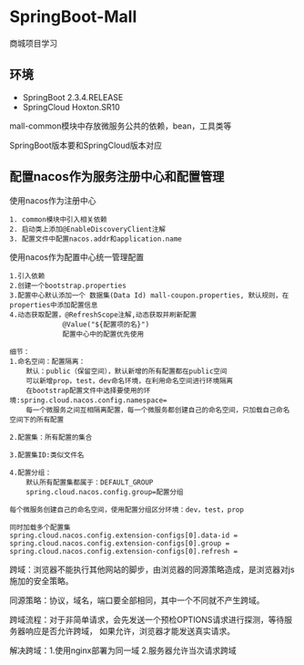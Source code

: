 # SpringBoot-Mall
商城项目学习

## 环境

- SpringBoot 2.3.4.RELEASE
- SpringCloud Hoxton.SR10

mall-common模块中存放微服务公共的依赖，bean，工具类等

SpringBoot版本要和SpringCloud版本对应

## 配置nacos作为服务注册中心和配置管理

使用nacos作为注册中心

    1. common模块中引入相关依赖
    2. 启动类上添加@EnableDiscoveryClient注解
    3. 配置文件中配置nacos.addr和application.name

使用nacos作为配置中心统一管理配置

    1.引入依赖
    2.创建一个bootstrap.properties
    3.配置中心默认添加一个 数据集(Data Id) mall-coupon.properties, 默认规则，在properties中添加配置信息
    4.动态获取配置，@RefreshScope注解,动态获取并刷新配置
                 @Value("${配置项的名}")
                 配置中心中的配置优先使用

    细节：
    1.命名空间：配置隔离：
        默认：public（保留空间），默认新增的所有配置都在public空间
        可以新增prop，test，dev命名环境，在利用命名空间进行环境隔离
        在bootstrap配置文件中选择要使用的环境:spring.cloud.nacos.config.namespace=
        每一个微服务之间互相隔离配置，每一个微服务都创建自己的命名空间，只加载自己命名空间下的所有配置

    2.配置集：所有配置的集合

    3.配置集ID:类似文件名

    4.配置分组：
        默认所有配置集都属于：DEFAULT_GROUP
        spring.cloud.nacos.config.group=配置分组

    每个微服务创建自己的命名空间，使用配置分组区分环境：dev，test，prop

    同时加载多个配置集
    spring.cloud.nacos.config.extension-configs[0].data-id =
    spring.cloud.nacos.config.extension-configs[0].group =
    spring.cloud.nacos.config.extension-configs[0].refresh =

跨域：浏览器不能执行其他网站的脚步，由浏览器的同源策略造成，是浏览器对js施加的安全策略。

同源策略：协议，域名，端口要全部相同，其中一个不同就不产生跨域。

跨域流程：对于非简单请求，会先发送一个预检OPTIONS请求进行探测，等待服务器响应是否允许跨域，
如果允许，浏览器才能发送真实请求。

解决跨域：1.使用nginx部署为同一域
        2.服务器允许当次请求跨域
        

